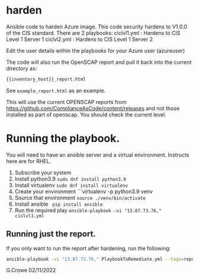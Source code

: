 # harden
Ansible code to harden Azure image.
This code security hardens to V1.0.0 of the CIS standard.  There are 2 playbooks:
ciclvl1.yml : Hardens to CIS Level 1 Server 1
ciclvl2.yml : Hardens to CIS Level 1 Server 2

Edit the user details within the playbooks for your Azure user (azureuser)

The code will also run the OpenSCAP report and pull it back into the current directory as:
```bash
{{inventory_host}}_report.html
```
See ```example_report.html``` as an example.

This will use the current OPENSCAP reports from https://github.com/ComplianceAsCode/content/releases and not those installed as part of openscap.  You should check the current level.

# Running the playbook.
You will need to have an ansible server and a virtual environment.
Instructs here are for RHEL.
1.	Subscribe your system
2.	Install python3.9 ```sudo dnf install python3.9```
3.	Install virtualenv ```sudo dnf install virtualenv```
4. 	Create your environment ```virtualenv -p python3.9 venv
5.	Source that environment ```source ./venv/bin/activate```
6.	Install ansible ``` pip install ansible```
7.	Run the required play ```ansible-playbook -vi "13.87.73.76," cislvl1.yml```

## Running just the report.
If you only want to run the report after hardening, run the following:
```bash
ansible-playbook -vi "13.87.73.76," PlaybookToRemediate.yml --tags=report_only
```


G.Crowe 02/11/2022
